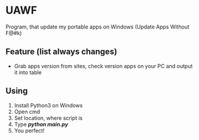 # UAWF
Program, that update my portable apps on Windows (Update Apps Without F@#k)

## Feature (list always changes)
- Grab apps version from sites, check version apps on your PC and output it into table

## Using
1. Install Python3 on Windows
2. Open cmd
3. Set location, where script is
4. Type ***python main.py***
5. You perfect!
